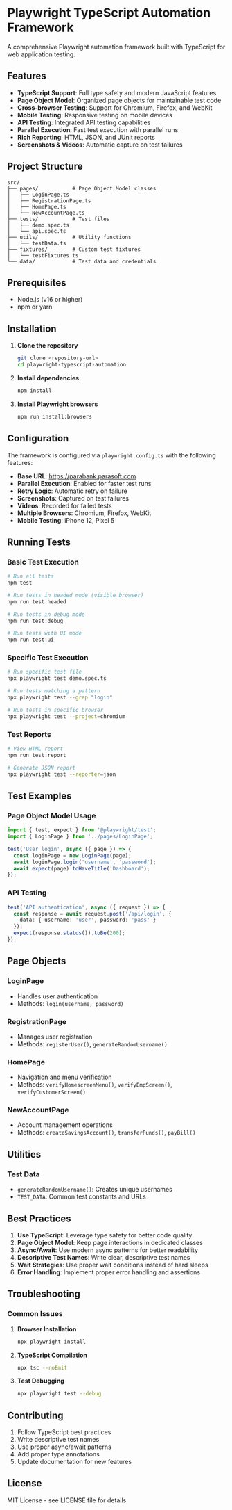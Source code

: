 # Playwright TypeScript Automation Framework

A comprehensive Playwright automation framework built with TypeScript for web application testing.

## Features

- **TypeScript Support**: Full type safety and modern JavaScript features
- **Page Object Model**: Organized page objects for maintainable test code
- **Cross-browser Testing**: Support for Chromium, Firefox, and WebKit
- **Mobile Testing**: Responsive testing on mobile devices
- **API Testing**: Integrated API testing capabilities
- **Parallel Execution**: Fast test execution with parallel runs
- **Rich Reporting**: HTML, JSON, and JUnit reports
- **Screenshots & Videos**: Automatic capture on test failures

## Project Structure

```
src/
├── pages/           # Page Object Model classes
│   ├── LoginPage.ts
│   ├── RegistrationPage.ts
│   ├── HomePage.ts
│   └── NewAccountPage.ts
├── tests/           # Test files
│   ├── demo.spec.ts
│   └── api.spec.ts
├── utils/           # Utility functions
│   └── testData.ts
├── fixtures/        # Custom test fixtures
│   └── testFixtures.ts
└── data/            # Test data and credentials
```

## Prerequisites

- Node.js (v16 or higher)
- npm or yarn

## Installation

1. **Clone the repository**
   ```bash
   git clone <repository-url>
   cd playwright-typescript-automation
   ```

2. **Install dependencies**
   ```bash
   npm install
   ```

3. **Install Playwright browsers**
   ```bash
   npm run install:browsers
   ```

## Configuration

The framework is configured via `playwright.config.ts` with the following features:

- **Base URL**: https://parabank.parasoft.com
- **Parallel Execution**: Enabled for faster test runs
- **Retry Logic**: Automatic retry on failure
- **Screenshots**: Captured on test failures
- **Videos**: Recorded for failed tests
- **Multiple Browsers**: Chromium, Firefox, WebKit
- **Mobile Testing**: iPhone 12, Pixel 5

## Running Tests

### Basic Test Execution

```bash
# Run all tests
npm test

# Run tests in headed mode (visible browser)
npm run test:headed

# Run tests in debug mode
npm run test:debug

# Run tests with UI mode
npm run test:ui
```

### Specific Test Execution

```bash
# Run specific test file
npx playwright test demo.spec.ts

# Run tests matching a pattern
npx playwright test --grep "login"

# Run tests in specific browser
npx playwright test --project=chromium
```

### Test Reports

```bash
# View HTML report
npm run test:report

# Generate JSON report
npx playwright test --reporter=json
```

## Test Examples

### Page Object Model Usage

```typescript
import { test, expect } from '@playwright/test';
import { LoginPage } from '../pages/LoginPage';

test('User login', async ({ page }) => {
  const loginPage = new LoginPage(page);
  await loginPage.login('username', 'password');
  await expect(page).toHaveTitle('Dashboard');
});
```

### API Testing

```typescript
test('API authentication', async ({ request }) => {
  const response = await request.post('/api/login', {
    data: { username: 'user', password: 'pass' }
  });
  expect(response.status()).toBe(200);
});
```

## Page Objects

### LoginPage
- Handles user authentication
- Methods: `login(username, password)`

### RegistrationPage
- Manages user registration
- Methods: `registerUser()`, `generateRandomUsername()`

### HomePage
- Navigation and menu verification
- Methods: `verifyHomescreenMenu()`, `verifyEmpScreen()`, `verifyCustomerScreen()`

### NewAccountPage
- Account management operations
- Methods: `createSavingsAccount()`, `transferFunds()`, `payBill()`

## Utilities

### Test Data
- `generateRandomUsername()`: Creates unique usernames
- `TEST_DATA`: Common test constants and URLs

## Best Practices

1. **Use TypeScript**: Leverage type safety for better code quality
2. **Page Object Model**: Keep page interactions in dedicated classes
3. **Async/Await**: Use modern async patterns for better readability
4. **Descriptive Test Names**: Write clear, descriptive test names
5. **Wait Strategies**: Use proper wait conditions instead of hard sleeps
6. **Error Handling**: Implement proper error handling and assertions

## Troubleshooting

### Common Issues

1. **Browser Installation**
   ```bash
   npx playwright install
   ```

2. **TypeScript Compilation**
   ```bash
   npx tsc --noEmit
   ```

3. **Test Debugging**
   ```bash
   npx playwright test --debug
   ```

## Contributing

1. Follow TypeScript best practices
2. Write descriptive test names
3. Use proper async/await patterns
4. Add proper type annotations
5. Update documentation for new features

## License

MIT License - see LICENSE file for details